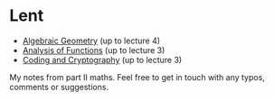# Lent
- [Algebraic Geometry](lent/algebraic_geometry.pdf) (up to lecture 4)
- [Analysis of Functions](lent/analysis_of_functions.pdf) (up to lecture 3)
- [Coding and Cryptography](lent/coding_and_cryptography.pdf) (up to lecture 3)

My notes from part II maths. Feel free to get in touch with any typos, comments or suggestions.
